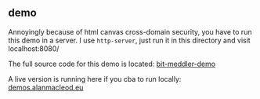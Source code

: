

## demo

Annoyingly because of html canvas cross-domain security, you have to run this demo in a server. I use `http-server`, just run it in this directory and visit localhost:8080/

The full source code for this demo is located: [bit-meddler-demo](https://github.com/alanmacleod/bit-meddler-demo)

A live version is running here if you cba to run locally: [demos.alanmacleod.eu](https://demos.alanmacleod.eu/bit-meddler/pub/)
